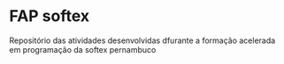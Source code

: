 # FAP softex
 Repositório das atividades desenvolvidas dfurante a formação acelerada em programação da softex pernambuco
